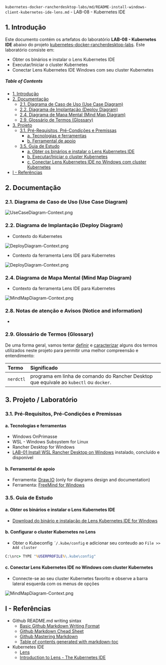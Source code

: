 `kubernetes-docker-rancherdesktop-labs/md/README-install-windows-client-kubernetes-ide-lens.md` - LAB-08 - Kubernetes IDE
## 1. Introdução

Este documento contém os artefatos do laboratório **LAB-08 - Kubernetes IDE** abaixo do projeto [kubernetes-docker-rancherdesktop-labs](../README.md). Este laboratório consiste em:
* Obter os binários e instalar o Lens Kubernetes IDE
* Executar/Iniciar o cluster Kubernetes
* Conectar Lens Kubernetes IDE Windows com seu cluster Kubernetes

##### Table of Contents  
- [1. Introdução](#1-introdução)
- [2. Documentação](#2-documentação)
  * [2.1. Diagrama de Caso de Uso (Use Case Diagram)](#21-diagrama-de-caso-de-uso-use-case-diagram)
  * [2.2. Diagrama de Implantação (Deploy Diagram)](#22-diagrama-de-implantação-deploy-diagram)
  * [2.4. Diagrama de Mapa Mental (Mind Map Diagram)](#24-diagrama-de-mapa-mental-mind-map-diagram)
  * [2.9. Glossário de Termos (Glossary)](#29-glossário-de-termos-glossary)
- [3. Projeto](#3-projeto)
  * [3.1. Pré-Requisitos, Pré-Condições e Premissas](#31-pré-requisitos-pré-condições-e-premissas)
    + [a. Tecnologias e ferramentas](#a-tecnologias-e-ferramentas)
    + [b. Ferramental de apoio](#b-ferramental-de-apoio)
  * [3.5. Guia de Estudo](#35-guia-de-estudo)
    + [a. Obter os binários e instalar o Lens Kubernetes IDE](#a-obter-os-binários-e-instalar-o-lens-kubernetes-no-windows)
    + [b. Executar/Iniciar o cluster Kubernetes](#b-executar-iniciar-o-cluster-kubernetes)
    + [c. Conectar Lens Kubernetes IDE no Windows com cluster Kubernetes](#c-conectar-lens-kubernetes-ide-no-windows-com-cluster-kubernetes)
- [I - Referências](#i---referências)



## 2. Documentação

### 2.1. Diagrama de Caso de Uso (Use Case Diagram)

![UseCaseDiagram-Context.png](../doc/uml-diagrams/UseCaseDiagram-kubernetes.png) 

### 2.2. Diagrama de Implantação (Deploy Diagram)

* Contexto do Kubernetes

![DeployDiagram-Context.png](../doc/uml-diagrams/DeployDiagram-kubernetes-docker-rancherdesktop-mongodb-studio3t.png) 

* Contexto da ferramenta Lens IDE para Kubernetes 

![DeployDiagram-Context.png](../doc/uml-diagrams/DeployDiagram-kubernetes-docker-rancherdesktop-lens-ide.png) 


### 2.4. Diagrama de Mapa Mental (Mind Map Diagram)

* Contexto da ferramenta Lens IDE para Kubernetes

![MindMapDiagram-Context.png](../doc/mind-maps/MindMapDiagram-kubernetes-docker-rancherdesktop-install-windows-client-kubernetes-ide-lens.png) 


### 2.8. Notas de atenção e Avisos (Notice and information)

* 

### 2.9. Glossário de Termos (Glossary)

De uma forma geral, vamos tentar <ins>definir</ins> e <ins>caracterizar</ins> alguns dos termos utilizados neste projeto para permitir uma melhor compreensão e entendimento:

| Termo       | Significado                     |
| :---------- | :------------------------------ |
| `nerdctl`   | programa em linha de comando do Rancher Desktop que equivale ao `kubectl` ou `docker`. |


## 3. Projeto / Laboratório

### 3.1. Pré-Requisitos, Pré-Condições e Premissas

#### a. Tecnologias e ferramentas

* Windows OnPrimasse
* WSL - Windows Subsystem for Linux
* Rancher Desktop for Windows
* [LAB-01 Install WSL Rancher Desktop on Windows](README-install-wsl-rancherdesktop-windows.md) instalado, concluído e disponível


#### b. Ferramental de apoio

* Ferramenta: [Draw.IO](https://app.diagrams.net/) (only for diagrams design and documentation)
* Ferramenta: [FreeMind for Windows](https://freemind.br.uptodown.com/windows)


### 3.5. Guia de Estudo

#### a. Obter os binários e instalar o Lens Kubernetes IDE

* [Download do binário e instalação de Lens Kubernetes IDE for Windows](https://k8slens.dev/)


#### b. Configurar o cluster Kubernetes no Lens

* Obter o Kubeconfig `´/.kube/config` e adicionar seu conteudo ao `File >> Add cluster`

```cmd
C:\src> TYPE "%USERPROFILE%\.kube\config"
```

#### c. Conectar Lens Kubernetes IDE no Windows com cluster Kubernetes

* Connecte-se ao seu cluster Kubernetes favorito e observe a barra lateral esquerda com os menus de opções

![MindMapDiagram-Context.png](../doc/screenshots/screenshot-kubernetes-ide-lens.png) 


## I - Referências

* Github README.md writing sintax
  * [Basic Github Markdown Writing Format](https://docs.github.com/pt/free-pro-team@latest/github/writing-on-github/basic-writing-and-formatting-syntax)  
  * [Github Markdown Chead Sheet](https://guides.github.com/pdfs/markdown-cheatsheet-online.pdf)
  * [Github Mastering Markdown](https://guides.github.com/features/mastering-markdown/#what)
  * [Table of contents generated with markdown-toc](http://ecotrust-canada.github.io/markdown-toc/)
* Kubernetes IDE
  * [Lens](https://k8slens.dev/)
  * [Introduction to Lens - The Kubernetes IDE](https://www.youtube.com/watch?v=eeDwdVXattc)